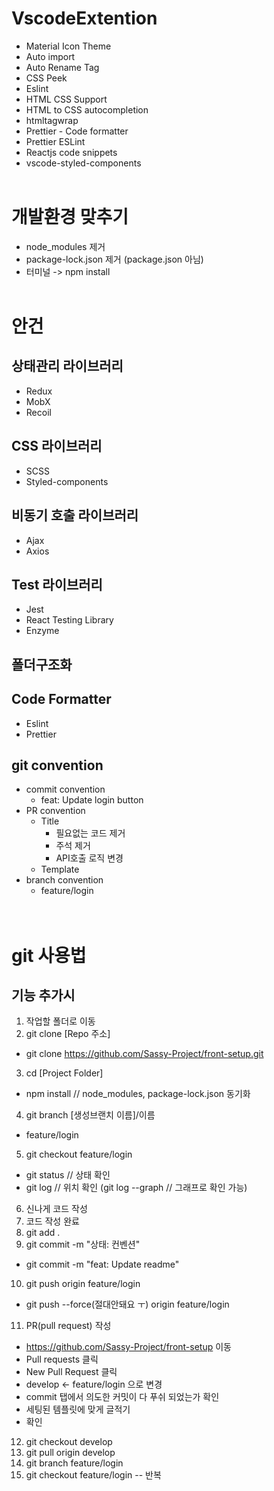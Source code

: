 # VscodeExtention

- Material Icon Theme
- Auto import
- Auto Rename Tag
- CSS Peek
- Eslint
- HTML CSS Support
- HTML to CSS autocompletion
- htmltagwrap
- Prettier - Code formatter
- Prettier ESLint
- Reactjs code snippets
- vscode-styled-components
  <br />
  <br />

# 개발환경 맞추기

- node_modules 제거
- package-lock.json 제거 (package.json 아님)
- 터미널 -> npm install
  <br/>
  <br/>
# 안건
## 상태관리 라이브러리
- Redux
- MobX
- Recoil
## CSS 라이브러리
- SCSS
- Styled-components
## 비동기 호출 라이브러리
- Ajax
- Axios
## Test 라이브러리
- Jest
- React Testing Library
- Enzyme
## 폴더구조화
## Code Formatter
- Eslint
- Prettier
## git convention
- commit convention
  - feat: Update login button
- PR convention
  - Title
      - 필요없는 코드 제거
      - 주석 제거
      - API호출 로직 변경
  - Template
- branch convention
  - feature/login
  <br/>
  <br/>
# git 사용법
## 기능 추가시
1. 작업할 폴더로 이동
2. git clone [Repo 주소]
  - git clone https://github.com/Sassy-Project/front-setup.git
3. cd [Project Folder]
  - npm install // node_modules, package-lock.json 동기화
4. git branch [생성브랜치 이름]/이름
  - feature/login
5. git checkout feature/login
  - git status // 상태 확인
  - git log // 위치 확인 (git log --graph // 그래프로 확인 가능)
6. 신나게 코드 작성
7. 코드 작성 완료
8. git add .
9. git commit -m "상태: 컨벤션"
  - git commit -m "feat: Update readme"
10. git push origin feature/login
  - git push --force(절대안돼요 ㅜ) origin feature/login 
11. PR(pull request) 작성
  - https://github.com/Sassy-Project/front-setup 이동
  - Pull requests 클릭
  - New Pull Request 클릭
  - develop <- feature/login 으로 변경
  - commit 탭에서 의도한 커밋이 다 푸쉬 되었는가 확인
  - 세팅된 템플릿에 맞게 글적기
  - 확인
12. git checkout develop
13. git pull origin develop
14. git branch feature/login
15. git checkout feature/login -- 반복
